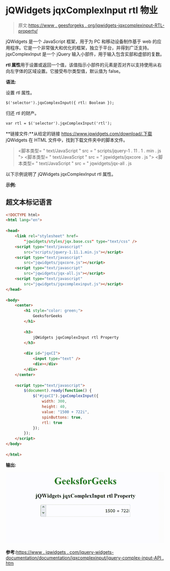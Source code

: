 # jQWidgets jqxComplexInput rtl 物业

> 原文:[https://www . geesforgeks . org/jqwidgets-jqxcomplexinput-RTL-property/](https://www.geeksforgeeks.org/jqwidgets-jqxcomplexinput-rtl-property/)

jQWidgets 是一个 JavaScript 框架，用于为 PC 和移动设备制作基于 web 的应用程序。它是一个非常强大和优化的框架，独立于平台，并得到广泛支持。jqxComplexInput 是一个 jQuery 输入小部件，用于输入包含实部和虚部的复数。

**rtl 属性**用于设置或返回一个值，该值指示小部件的元素是否对齐以支持使用从右向左字体的区域设置。它接受布尔类型值，默认值为 false。

**语法:**

设置 rtl 属性。

```html
$('selector').jqxComplexInput({ rtl: Boolean });
```

归还 rtl 的财产。

```html
var rtl = $('selector').jqxComplexInput('rtl');
```

**链接文件:**从给定的链接 https://www.jqwidgets.com/download/.下载 jQWidgets 在 HTML 文件中，找到下载文件夹中的脚本文件。

> <link rel="”stylesheet”" href="”jqwidgets/styles/jqx.base.css”" type="”text/css”">
> <脚本类型= " text/JavaScript " src = " scripts/jquery-1 . 11 . 1 . min . js "></脚本类型>
> <脚本类型= " text/JavaScript " src = " jqwidgets/jqxcore . js "></脚本类型>
> <脚本类型= " text/JavaScript " src = " jqwidgets/jqx-all . js

以下示例说明了 jQWidgets jqxComplexInput rtl 属性。

**示例:**

## 超文本标记语言

```html
<!DOCTYPE html>
<html lang="en">

<head>
    <link rel="stylesheet" href=
        "jqwidgets/styles/jqx.base.css" type="text/css" />
    <script type="text/javascript" 
        src="scripts/jquery-1.11.1.min.js"></script>
    <script type="text/javascript" 
        src="jqwidgets/jqxcore.js"></script>
    <script type="text/javascript" 
        src="jqwidgets/jqx-all.js"></script>
    <script type="text/javascript" 
        src="jqwidgets/jqxcomplexinput.js"></script>
</head>

<body>
    <center>
        <h1 style="color: green;">
            GeeksforGeeks
        </h1>

        <h3>
            jQWidgets jqxComplexInput rtl Property
        </h3>

        <div id="jqxCI">
            <input type="text" />
            <div></div>
        </div>
    </center>

    <script type="text/javascript">
        $(document).ready(function() {
            $("#jqxCI").jqxComplexInput({
                width: 300,
                height: 40,
                value: "1500 + 722i",
                spinButtons: true,
                rtl: true
            });
        });
    </script>
</body>

</html>
```

**输出:**

![](img/8a9b4803552d707b1dad9f9b0b0c4512.png)

**参考:**[https://www . jqwidgets . com/jquery-widgets-documentation/documentation/jqxcomplexinput/jquery-complex-input-API . htm](https://www.jqwidgets.com/jquery-widgets-documentation/documentation/jqxcomplexinput/jquery-complex-input-api.htm)
